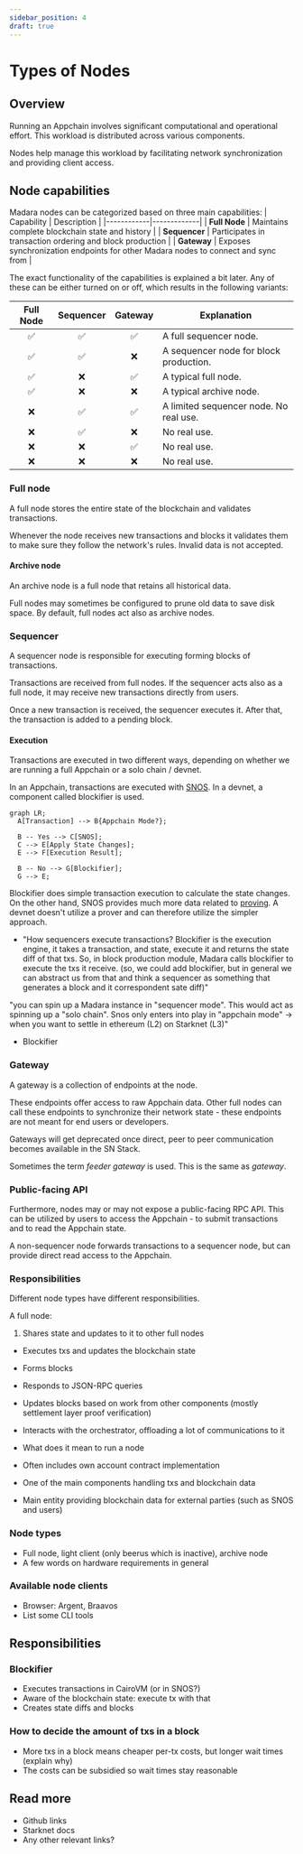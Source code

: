 ```yaml
---
sidebar_position: 4
draft: true
---
```


# Types of Nodes

## Overview

Running an Appchain involves significant computational and operational effort. This workload is distributed across various components.

Nodes help manage this workload by facilitating network synchronization and providing client access.

## Node capabilities

Madara nodes can be categorized based on three main capabilities:
| Capability | Description |
|------------|-------------|
| **Full Node** | Maintains complete blockchain state and history |
| **Sequencer** | Participates in transaction ordering and block production |
| **Gateway** | Exposes synchronization endpoints for other Madara nodes to connect and sync from |

The exact functionality of the capabilities is explained a bit later. Any of these can be either turned on or off, which results in the following variants:

| Full Node | Sequencer | Gateway | Explanation |
|:---------:|:---------:|:-------:|------------------|
| ✅        | ✅        | ✅      | A full sequencer node. |
| ✅        | ✅        | ❌      | A sequencer node for block production. |
| ✅        | ❌        | ✅      | A typical full node. |
| ✅        | ❌        | ❌      | A typical archive node. |
| ❌        | ✅        | ✅      | A limited sequencer node. No real use. |
| ❌        | ✅        | ❌      | No real use. |
| ❌        | ❌        | ✅      | No real use. |
| ❌        | ❌        | ❌      | No real use. |

### Full node

A full node stores the entire state of the blockchain and validates transactions.

Whenever the node receives new transactions and blocks it validates them to make sure they follow the network's rules. Invalid data is not accepted.

#### Archive node

An archive node is a full node that retains all historical data. 

Full nodes may sometimes be configured to prune old data to save disk space. By default, full nodes act also as archive nodes.

### Sequencer

A sequencer node is responsible for executing forming blocks of transactions.

Transactions are received from full nodes. If the sequencer acts also as a full node, it may receive new transactions directly from users.

Once a new transaction is received, the sequencer executes it. After that, the transaction is added to a pending block.

#### Execution

Transactions are executed in two different ways, depending on whether we are running a full Appchain or a solo chain / devnet.

In an Appchain, transactions are executed with [SNOS](/components/starknet_os). In a devnet, a component called blockifier is used.

```mermaid
graph LR;
  A[Transaction] --> B{Appchain Mode?};
  
  B -- Yes --> C[SNOS];
  C --> E[Apply State Changes];
  E --> F[Execution Result];

  B -- No --> G[Blockifier];
  G --> E;
```

Blockifier does simple transaction execution to calculate the state changes. On the other hand, SNOS provides much more data related to [proving](/components/prover). A devnet doesn't utilize a prover and can therefore utilize the simpler approach.





- "How sequencers execute transactions? Blockifier is the execution engine, it takes a transaction, and state, execute it and returns the state diff of that txs.
So, in block production module, Madara calls blockifier to execute the txs it receive.
(so, we could add blockifier, but in general we can abstract us from that and think a sequencer as something that generates a block and it correspondent  sate diff)"

"you can spin up a Madara instance in "sequencer mode". This would act as spinning up a "solo chain". Snos only enters into play in "appchain mode" -> when you want to settle in ethereum (L2) on Starknet (L3)"


- Blockifier

### Gateway

A gateway is a collection of endpoints at the node. 

These endpoints offer access to raw Appchain data. Other full nodes can call these endpoints to synchronize their network state - these endpoints are not meant for end users or developers. 

Gateways will get deprecated once direct, peer to peer communication becomes available in the SN Stack.

Sometimes the term *feeder gateway* is used. This is the same as *gateway*.

### Public-facing API

Furthermore, nodes may or may not expose a public-facing RPC API. This can be utilized by users to access the Appchain - to submit transactions and to read the Appchain state.

A non-sequencer node forwards transactions to a sequencer node, but can provide direct read access to the Appchain.


### Responsibilities

Different node types have different responsibilities.

A full node:
1. Shares state and updates to it to other full nodes






- Executes txs and updates the blockchain state
- Forms blocks
- Responds to JSON-RPC queries
- Updates blocks based on work from other components (mostly settlement layer proof verification)
- Interacts with the orchestrator, offloading a lot of communications to it


- What does it mean to run a node
- Often includes own account contract implementation
- One of the main components handling txs and blockchain data
- Main entity providing blockchain data for external parties (such as SNOS and users)

### Node types

- Full node, light client (only beerus which is inactive), archive node
- A few words on hardware requirements in general

### Available node clients

- Browser: Argent, Braavos
- List some CLI tools

## Responsibilities



### Blockifier

- Executes transactions in CairoVM (or in SNOS?)
- Aware of the blockchain state: execute tx with that
- Creates state diffs and blocks

### How to decide the amount of txs in a block

- More txs in a block means cheaper per-tx costs, but longer wait times (explain why)
- The costs can be subsidied so wait times stay reasonable

## Read more

- Github links
- Starknet docs
- Any other relevant links?
